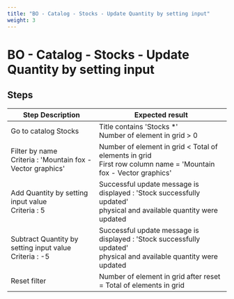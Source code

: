 ```yaml
---
title: "BO - Catalog - Stocks - Update Quantity by setting input"
weight: 3
---
```


# BO - Catalog - Stocks - Update Quantity by setting input
## Steps
| Step Description | Expected result |
| ----- | ----- |
| Go to catalog Stocks | Title contains 'Stocks *'<br>Number of element in grid > 0 |
| Filter by name<br>Criteria : 'Mountain fox - Vector graphics' | Number of element in grid < Total of elements in grid<br>First row column name = 'Mountain fox - Vector graphics' |
| Add Quantity by setting input value<br>Criteria : 5 | Successful update message is displayed : 'Stock successfully updated'<br>physical and available quantity were updated |
| Subtract Quantity by setting input value<br>Criteria : -5 | Successful update message is displayed : 'Stock successfully updated'<br>physical and available quantity were updated |
| Reset filter | Number of element in grid after reset = Total of elements in grid |
